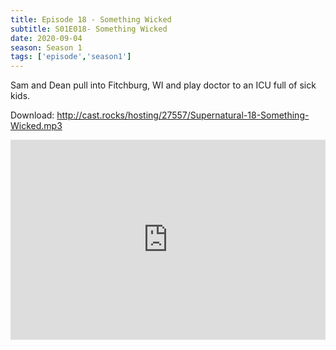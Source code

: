 ```yaml
---
title: Episode 18 - Something Wicked
subtitle: S01E018- Something Wicked
date: 2020-09-04
season: Season 1
tags: ['episode','season1']
---
```


Sam and Dean pull into Fitchburg, WI and play doctor to an ICU full of sick kids.

Download: <a href="http://cast.rocks/hosting/27557/Supernatural-18-Something-Wicked.mp3" Alt="Supernatural Episode 18 - Something Wicked">http://cast.rocks/hosting/27557/Supernatural-18-Something-Wicked.mp3</a>

<iframe src="https://cast.rocks/player/27557/Supernatural-18-Something-Wicked.mp3?episodeTitle=Episode%2018%20-%20Something%20Wicked&podcastTitle=Couple%20of%20Idjits&episodeDate=September%204th%2C%202020&imageURL=https%3A%2F%2Fcast.rocks%2Fhosting%2F27557%2Ffeeds%2FCAURZ.jpg" style="border: none; min-height: 265px; max-height: 320px; max-width: 558px; min-width: 270px; width: 100%; height: 100%;" scrollbars="no"></iframe>

